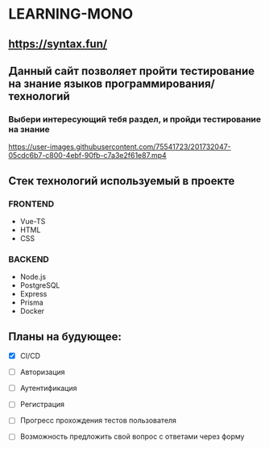 # LEARNING-MONO
## https://syntax.fun/

## Данный сайт позволяет пройти тестирование на знание языков программирования/технологий 
### Выбери интересующий тебя раздел, и пройди тестирование на знание

https://user-images.githubusercontent.com/75541723/201732047-05cdc6b7-c800-4ebf-90fb-c7a3e2f61e87.mp4

## Стек технологий используемый в проекте
### FRONTEND
- Vue-TS
- HTML
- CSS
### BACKEND
- Node.js
- PostgreSQL
- Express
- Prisma
- Docker

## Планы на будующее:
- [X] CI/CD
- [ ] Авторизация
- [ ] Аутентификация
- [ ] Регистрация
- [ ] Прогресс прохождения тестов пользователя
- [ ] Возможность предложить свой вопрос с ответами через форму




